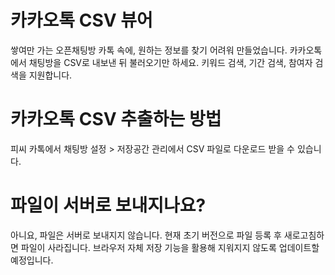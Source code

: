 # 카카오톡 CSV 뷰어

쌓여만 가는 오픈채팅방 카톡 속에, 원하는 정보를 찾기 어려워 만들었습니다.
카카오톡에서 채팅방을 CSV로 내보낸 뒤 불러오기만 하세요.
키워드 검색, 기간 검색, 참여자 검색을 지원합니다.

# 카카오톡 CSV 추출하는 방법
피씨 카톡에서 채팅방 설정 > 저장공간 관리에서 CSV 파일로 다운로드 받을 수 있습니다.

# 파일이 서버로 보내지나요?
아니요, 파일은 서버로 보내지지 않습니다.
현재 초기 버전으로 파일 등록 후 새로고침하면 파일이 사라집니다.
브라우저 자체 저장 기능을 활용해 지워지지 않도록 업데이트할 예정입니다.

